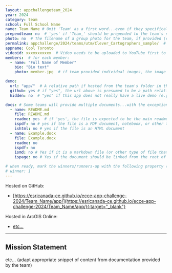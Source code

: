 ```yaml
---
layout: appchallengeteam_2024
year: 2024
category: team
school: Full School Name
name: Team Name # Omit 'Team' as a first word...even if they specifically named themselves "Team X"
prependteam: no  # 'yes' if 'Team_' should be prepended to the team's name (i.e., they specifically named themselves "Team X" instead of just "X")
photo: no  # The filename of a group photo for the team, if provided (e.g., team.jpg)...expected to be located inside the images folder in the team's repo.
permalink: appchallenge/2024/teams/utm/Clever_Cartographers_sample/  # Don't forget to update the school short-code in the URL...
appname: Cool Toronto
videoid: xxxxxxxxxxx  # Video needs to be uploaded to YouTube first to get this ID
members:  # for each member:
  - name: "Full Name of Member"
    bio: "Bio text"
    photo: member.jpg  # if team provided individual images, the image named here should exist in the images folder in the team's repo.

demo:
  url: "app/"  # A relative path if hosted from the team's folder in the GitHub repo, otherwise a full url (and specify "no" for the github property below)
  github: yes # if "yes", the url above is presumed to be a path relative to the gh_pages URL for the team in GitHub...otherwise, a full URL is expected.
  hidden: no  # "yes" if this app does not really have a live demo (e.g., mobile/AppStudio apps)

docs: # Some teams will provide multiple documents...with the exception of the README.md, these are generally expected to be in a docs/ subfolder of their repo
  - name: README.md
    file: README.md
    readme: yes  # if 'yes', the file is expected to be the main readme document at the root of the team's repository
    ispdf: no # yes if the file is a PDF document, notebook, or other type of file (since the filename will need to be appended to the URL)
    ishtml: no # yes if the file is an HTML document
  - name: Example.docx
    file: Example.docx
    readme: no
    ispdf: no
    ismd: no # Yes if it is a markdown file (or other type of file that can be previewed in GitHub)
    ispage: no # Yes if the document should be linked from the root of the repo, otherwise it is expected to be in the /docs subfolder

# when ready, mark the winners/runners-up with the following property (1, 2 or 3 for winners and first/second runners-up):
# winner: 1
---
```


Hosted on GitHub:

- [https://esricanada-ce.github.io/ecce-app-challenge-2024/Team_Name/app/](https://esricanada-ce.github.io/ecce-app-challenge-2024/Team_Name/app/){:target="_blank"}

Hosted in ArcGIS Online:

- [etc...](etc...)

---

## Mission Statement

etc... (adapt appropriate snippet of content from documentation provided by the team)
